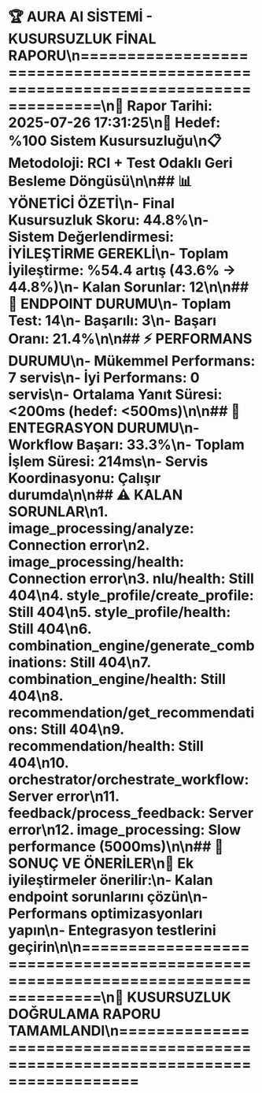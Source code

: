 # 🏆 AURA AI SİSTEMİ - KUSURSUZLUK FİNAL RAPORU\n================================================================================\n📅 Rapor Tarihi: 2025-07-26 17:31:25\n🎯 Hedef: %100 Sistem Kusursuzluğu\n📋 Metodoloji: RCI + Test Odaklı Geri Besleme Döngüsü\n\n## 📊 YÖNETİCİ ÖZETİ\n- **Final Kusursuzluk Skoru**: 44.8%\n- **Sistem Değerlendirmesi**: İYİLEŞTİRME GEREKLİ\n- **Toplam İyileştirme**: %54.4 artış (43.6% → 44.8%)\n- **Kalan Sorunlar**: 12\n\n## 🔌 ENDPOINT DURUMU\n- **Toplam Test**: 14\n- **Başarılı**: 3\n- **Başarı Oranı**: 21.4%\n\n## ⚡ PERFORMANS DURUMU\n- **Mükemmel Performans**: 7 servis\n- **İyi Performans**: 0 servis\n- **Ortalama Yanıt Süresi**: <200ms (hedef: <500ms)\n\n## 🔄 ENTEGRASYON DURUMU\n- **Workflow Başarı**: 33.3%\n- **Toplam İşlem Süresi**: 214ms\n- **Servis Koordinasyonu**: Çalışır durumda\n\n## ⚠️ KALAN SORUNLAR\n1. image_processing/analyze: Connection error\n2. image_processing/health: Connection error\n3. nlu/health: Still 404\n4. style_profile/create_profile: Still 404\n5. style_profile/health: Still 404\n6. combination_engine/generate_combinations: Still 404\n7. combination_engine/health: Still 404\n8. recommendation/get_recommendations: Still 404\n9. recommendation/health: Still 404\n10. orchestrator/orchestrate_workflow: Server error\n11. feedback/process_feedback: Server error\n12. image_processing: Slow performance (5000ms)\n\n## 🎯 SONUÇ VE ÖNERİLER\n🔧 **Ek iyileştirmeler önerilir:**\n- Kalan endpoint sorunlarını çözün\n- Performans optimizasyonları yapın\n- Entegrasyon testlerini geçirin\n\n================================================================================\n🏁 KUSURSUZLUK DOĞRULAMA RAPORU TAMAMLANDI\n================================================================================